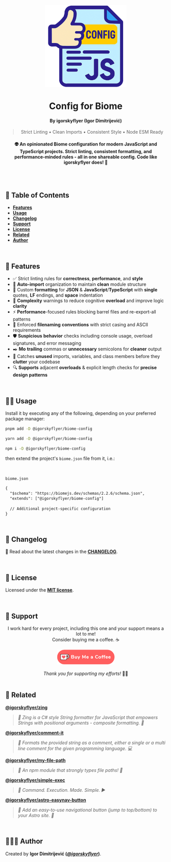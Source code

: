 <div align="center">
  <img src="https://raw.githubusercontent.com/igorskyflyer/npm-biome-config/main/media/biome-config.png" alt="Icon of Config for Biome" width="256" height="256">
  <h1>Config for Biome</h1>
  <h4>By igorskyflyer (Igor Dimitrijević)</h4>
</div>

<blockquote align="center">Strict Linting • Clean Imports • Consistent Style • Node ESM Ready</blockquote>

<h4 align="center">
  👽 An opinionated Biome configuration for modern JavaScript and TypeScript projects. Strict linting, consistent formatting, and performance-minded rules - all in one shareable config. Code like igorskyflyer does! 🐺
</h4>

<br>
<br>

## 📃 Table of Contents

- [**Features**](#-features)
- [**Usage**](#-usage)
- [**Changelog**](#-changelog)
- [**Support**](#-support)
- [**License**](#-license)
- [**Related**](#-related)
- [**Author**](#-author)

<br>

## 🤖 Features

- ✅ Strict linting rules for **correctness**, **performance**, and **style**
- 🔄 **Auto-import** organization to maintain **clean** module structure
- 🎨 Custom **formatting** for **JSON** & **JavaScript**/**TypeScript** with **single** quotes, **LF** endings, and **space** indentation
- 🧠 **Complexity** warnings to reduce cognitive **overload** and improve logic **clarity**
- ⚡ **Performance**-focused rules blocking barrel files and re-export-all patterns
- 📁 Enforced **filenaming** **conventions** with strict casing and ASCII requirements
- 🛡️ **Suspicious** **behavior** checks including console usage, overload signatures, and error messaging
- ✒️ **Mo** **trailing** commas or **unnecessary** semicolons for **cleaner** output
- 🧹 Catches **unused** imports, variables, and class members before they **clutter** your codebase
- 🔍 **Supports** adjacent **overloads** & explicit length checks for **precise** **design** **patterns**

<br>

## 🕵🏼 Usage

Install it by executing any of the following, depending on your preferred package manager:

```bash
pnpm add -D @igorskyflyer/biome-config
```

```bash
yarn add -D @igorskyflyer/biome-config
```

```bash
npm i -D @igorskyflyer/biome-config
```

then extend the project's `biome.json` file from it, i.e.:

<br>

`biome.json`
```jsonc
{
  "$schema": "https://biomejs.dev/schemas/2.2.6/schema.json",
  "extends": ["@igorskyflyer/biome-config"]

  // Additional project-specific configuration
}
```

<br>

## 📝 Changelog

📑 Read about the latest changes in the [**CHANGELOG**](https://github.com/igorskyflyer/npm-biome-config/blob/main/CHANGELOG.md).

<br>

## 🪪 License

Licensed under the [**MIT license**](https://github.com/igorskyflyer/npm-biome-config/blob/main/LICENSE).

<br>

## 💖 Support

<div align="center">
  I work hard for every project, including this one and your support means a lot to me!
  <br>
  Consider buying me a coffee. ☕
  <br>
  <br>
  <a href="https://ko-fi.com/igorskyflyer" target="_blank"><img src="https://raw.githubusercontent.com/igorskyflyer/igorskyflyer/main/assets/ko-fi.png" alt="Donate to igorskyflyer" width="180" height="46"></a>
  <br>
  <br>
  <em>Thank you for supporting my efforts!</em> 🙏😊
</div>

<br>

## 🧬 Related

[**@igorskyflyer/zing**](https://www.npmjs.com/package/@igorskyflyer/zing)

> _🐌 Zing is a C# style String formatter for JavaScript that empowers Strings with positional arguments - composite formatting. 🚀_

[**@igorskyflyer/comment-it**](https://www.npmjs.com/package/@igorskyflyer/comment-it)

> _📜 Formats the provided string as a comment, either a single or a multi line comment for the given programming language. 💻_

[**@igorskyflyer/my-file-path**](https://www.npmjs.com/package/@igorskyflyer/my-file-path)

> _🌟 An npm module that strongly types file paths! 🥊_

[**@igorskyflyer/simple-exec**](https://www.npmjs.com/package/@igorskyflyer/simple-exec)

> _🕺 Command. Execution. Made. Simple. ▶_

[**@igorskyflyer/astro-easynav-button**](https://www.npmjs.com/package/@igorskyflyer/astro-easynav-button)

> _🧭 Add an easy-to-use navigational button (jump to top/bottom) to your Astro site. 🔼_

<br>

## 👨🏻‍💻 Author
Created by **Igor Dimitrijević ([*@igorskyflyer*](https://github.com/igorskyflyer/))**.
